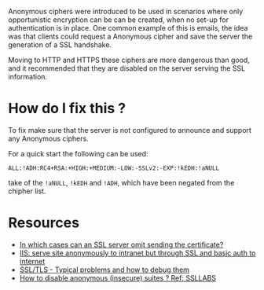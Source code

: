 Anonymous ciphers were introduced to be used in scenarios where only opportunistic encryption can be can be created, when no set-up for authentication is in place. One common example of this is emails, the idea was that clients could request a Anonymous cipher and save the server the generation of a SSL handshake.

Moving to HTTP and HTTPS these ciphers are more dangerous than good, and it recommended that they are disabled on the server serving the SSL information.

# How do I fix this ?

To fix make sure that the server is not configured to announce and support any Anonymous ciphers.

For a quick start the following can be used:

```ALL:!ADH:RC4+RSA:+HIGH:+MEDIUM:-LOW:-SSLv2:-EXP:!kEDH:!aNULL```

take of the `!aNULL`, `!kEDH` and `!ADH`, which have been negated from the chipher list.

# Resources

* [In which cases can an SSL server omit sending the certificate?](http://stackoverflow.com/questions/8413093/in-which-cases-can-an-ssl-server-omit-sending-the-certificate)
* [IIS: serve site anonymously to intranet but through SSL and basic auth to internet](http://serverfault.com/questions/749512/iis-serve-site-anonymously-to-intranet-but-through-ssl-and-basic-auth-to-intern)
* [SSL/TLS - Typical problems and how to debug them](http://noxxi.de/research/ssl-debugging.html)
* [How to disable anonymous (insecure) suites ? Ref: SSLLABS](https://forums.cpanel.net/threads/how-to-disable-anonymous-insecure-suites-ref-ssllabs.423541/)
